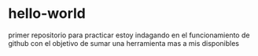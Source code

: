 # hello-world
primer repositorio para practicar
estoy indagando en el funcionamiento de github con el objetivo de sumar una herramienta mas a mis disponibles
